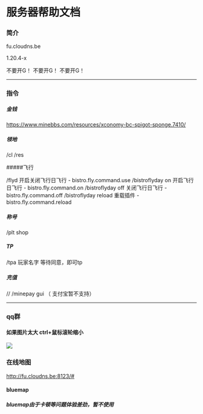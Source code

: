 # 服务器帮助文档                                  



### 简介

fu.cloudns.be

1.20.4-x

不要开G！
不要开G！
不要开G！

****

### 指令

##### 金钱

https://www.minebbs.com/resources/xconomy-bc-spigot-sponge.7410/
 
##### 领地

/cl
/res

#####飞行

/flyd                    开启关闭飞行日飞行         - bistro.fly.command.use
/bistroflyday on         开启飞行日飞行             - bistro.fly.command.on
/bistroflyday off        关闭飞行日飞行             - bistro.fly.command.off
/bistroflyday reload     重载插件                  - bistro.fly.command.reload

##### 称号

/plt shop

##### TP

/tpa 玩家名字 等待同意，即可tp

##### 充值

// /minepay gui     （ 支付宝暂不支持）

****

### qq群
#### 如果图片太大 ctrl+鼠标滚轮缩小

![](https://github.com/fishcpy/fishcpy.github.io/blob/main/2.jpg)

### 在线地图

http://fu.cloudns.be:8123/#

#### bluemap

##### bluemap由于卡顿等问题体验差劲，暂不使用
